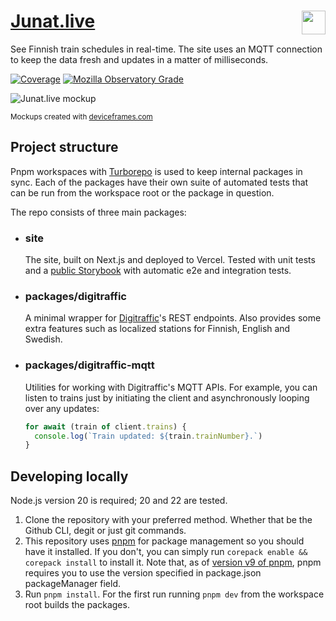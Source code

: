 <h1><a href="https://junat.live">Junat.live</a> <img src="https://junat.live/maskable_icon.png" width="38px" align="right" /></h1>

See Finnish train schedules in real-time. The site uses an MQTT connection to keep the data fresh and updates in a matter of milliseconds.

[![Coverage](https://codecov.io/gh/jqpe/junat.live/branch/main/graph/badge.svg?token=BBV4WAA534)](https://app.codecov.io/gh/jqpe/junat.live)
[![Mozilla Observatory Grade](https://img.shields.io/mozilla-observatory/grade/junat.live)](https://observatory.mozilla.org/analyze/junat.live)

![Junat.live mockup](https://github.com/jqpe/junat.live/assets/65775308/a4d4e10f-fc08-4768-b005-8e2a70594d51)

<sub>Mockups created with [deviceframes.com](https://deviceframes.com)<sub>

## Project structure

Pnpm workspaces with [Turborepo](https://turborepo.org/) is used to keep internal packages in sync. Each of the packages have their own suite of automated tests that can be run from the workspace root or the package in question.

The repo consists of three main packages:

- ### site

  The site, built on Next.js and deployed to Vercel. Tested with unit tests and a [public Storybook](https://junat-live-storybook.vercel.app/) with automatic e2e and integration tests.

- ### packages/digitraffic

  A minimal wrapper for [Digitraffic](https://digitraffic.fi)'s REST endpoints. Also provides some extra features such as localized stations for Finnish, English and Swedish.

- ### packages/digitraffic-mqtt
  Utilities for working with Digitraffic's MQTT APIs. For example, you can listen to trains just by initiating the client and asynchronously looping over any updates:
  ```js
  for await (train of client.trains) {
    console.log(`Train updated: ${train.trainNumber}.`)
  }
  ```

## Developing locally

Node.js version 20 is required; 20 and 22 are tested.

1. Clone the repository with your preferred method. Whether that be the Github CLI, degit or just git commands.
2. This repository uses [pnpm](https://pnpm.io/) for package management so you should have it installed. If you don't, you can simply run `corepack enable && corepack install` to install it. Note that, as of [version v9 of pnpm](https://github.com/pnpm/pnpm/releases/tag/v9.0.0), pnpm requires you to use the version specified in package.json packageManager field.
3. Run `pnpm install`. For the first run running `pnpm dev` from the workspace root builds the packages.
